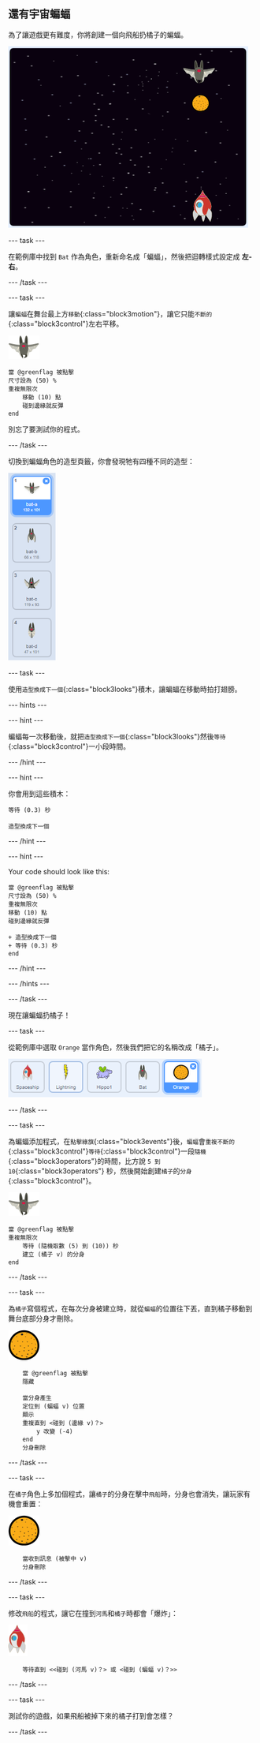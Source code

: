 ## 還有宇宙蝙蝠

為了讓遊戲更有難度，你將創建一個向飛船扔橘子的蝙蝠。

![一隻蝙蝠朝飛船扔橘子](images/bat-oranges.png)

\--- task \---

在範例庫中找到 `Bat` 作為角色，重新命名成「蝙蝠」，然後把迴轉樣式設定成 **左-右**。

\--- /task \---

\--- task \---

讓`蝙蝠`在舞台最上方`移動`{:class="block3motion"}，讓它只能`不斷的`{:class="block3control"}左右平移。

![蝙蝠角色](images/bat-sprite.png)

```blocks3
當 @greenflag 被點擊
尺寸設為 (50) %
重複無限次
    移動 (10) 點
    碰到邊緣就反彈
end
```

別忘了要測試你的程式。

\--- /task \---

切換到蝙蝠角色的造型頁籤，你會發現牠有四種不同的造型：

![截圖](images/invaders-bat-costume.png)

\--- task \---

使用`造型換成下一個`{:class="block3looks"}積木，讓蝙蝠在移動時拍打翅膀。

\--- hints \---

\--- hint \---

蝙蝠每一次移動後，就把`造型換成下一個`{:class="block3looks"}然後`等待`{:class="block3control"}一小段時間。

\--- /hint \---

\--- hint \---

你會用到這些積木：

```blocks3
等待 (0.3) 秒

造型換成下一個
```

\--- /hint \---

\--- hint \---

Your code should look like this:

```blocks3
當 @greenflag 被點擊
尺寸設為 (50) %
重複無限次
移動 (10) 點
碰到邊緣就反彈

+ 造型換成下一個
+ 等待 (0.3) 秒
end
```

\--- /hint \---

\--- /hints \---

\--- /task \---

現在讓蝙蝠扔橘子！

\--- task \---

從範例庫中選取 `Orange` 當作角色，然後我們把它的名稱改成「橘子」。

![截圖](images/invaders-orange.png)

\--- /task \---

\--- task \---

為蝙蝠添加程式，在`點擊綠旗`{:class="block3events"}後，`蝙蝠`會`重複不斷的`{:class="block3control"}`等待`{:class="block3control"}一段`隨機`{:class="block3operators"}的時間，比方說 `5 到 10`{:class="block3operators"} 秒，然後開始創建`橘子`的`分身`{:class="block3control"}。

![蝙蝠角色](images/bat-sprite.png)

```blocks3
當 @greenflag 被點擊
重複無限次
    等待 (隨機取數 (5) 到 (10)) 秒
    建立 (橘子 v) 的分身
end
```

\--- /task \---

\--- task \---

為`橘子`寫個程式，在每次分身被建立時，就從`蝙蝠`的位置往下丟，直到橘子移動到舞台底部分身才刪除。

![橘子角色](images/orange-sprite.png)

```blocks3
    當 @greenflag 被點擊
    隱藏

    當分身產生
    定位到 (蝙蝠 v) 位置
    顯示
    重複直到 <碰到 (邊緣 v)？>
        y 改變 (-4)
    end
    分身刪除
```

\--- /task \---

\--- task \---

在`橘子`角色上多加個程式，讓`橘子`的分身在擊中`飛船`時，分身也會消失，讓玩家有機會重置：

![橘子角色](images/orange-sprite.png)

```blocks3
    當收到訊息 (被擊中 v)
    分身刪除
```

\--- /task \---

\--- task \---

修改`飛船`的程式，讓它在撞到`河馬`和`橘子`時都會「爆炸」：

![飛船角色](images/rocket-sprite.png)

```blocks3
    等待直到 <<碰到 (河馬 v)？> 或 <碰到 (蝙蝠 v)？>>
```

\--- /task \---

\--- task \---

測試你的遊戲，如果飛船被掉下來的橘子打到會怎樣？

\--- /task \---